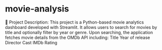 # movie-analysis
🧩 Project Description: This project is a Python-based movie analytics dashboard developed with Streamlit. It allows users to search for movies by title and optionally filter by year or genre. Upon searching, the application fetches movie details from the OMDb API including:  Title  Year of release  Director  Cast  IMDb Rating  
